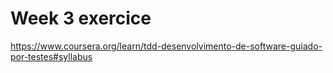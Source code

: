 # Week 3 exercice

https://www.coursera.org/learn/tdd-desenvolvimento-de-software-guiado-por-testes#syllabus
